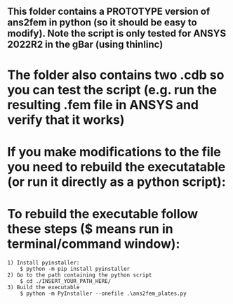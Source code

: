 ## This folder contains a PROTOTYPE version of ans2fem in python (so it should be easy to modify). Note the script is only tested for ANSYS 2022R2 in the gBar (using thinlinc)

# The folder also contains two .cdb so you can test the script (e.g. run the resulting .fem file in ANSYS and verify that it works)

# If you make modifications to the file you need to rebuild the executatable (or run it directly as a python script):

# To rebuild the executable follow these steps ($ means run in terminal/command window):
    1) Install pyinstaller:
        $ python -m pip install pyinstaller
    2) Go to the path containing the python script
        $ cd ./INSERT_YOUR_PATH_HERE/
    3) Build the executable
        $ python -m PyInstaller --onefile .\ans2fem_plates.py



